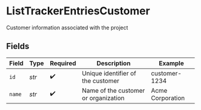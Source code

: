 # ListTrackerEntriesCustomer

Customer information associated with the project


## Fields

| Field                                | Type                                 | Required                             | Description                          | Example                              |
| ------------------------------------ | ------------------------------------ | ------------------------------------ | ------------------------------------ | ------------------------------------ |
| `id`                                 | *str*                                | :heavy_check_mark:                   | Unique identifier of the customer    | customer-1234                        |
| `name`                               | *str*                                | :heavy_check_mark:                   | Name of the customer or organization | Acme Corporation                     |